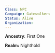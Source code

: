 ```yaml
---
Class: NPC
Campaign: Gatewalkers
Status: Alive
Organization:
---
```

**Ancestry:** First One

**Realm:** Nighthold